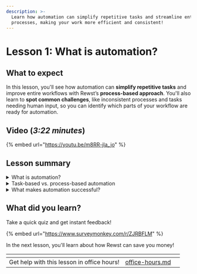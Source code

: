 ```yaml
---
description: >-
  Learn how automation can simplify repetitive tasks and streamline entire
  processes, making your work more efficient and consistent!
---
```


# Lesson 1: What is automation?

## What to expect

In this lesson, you'll see how automation can **simplify repetitive tasks** and improve entire workflows with Rewst’s **process-based approach**. You'll also learn to **spot common challenges**, like inconsistent processes and tasks needing human input, so you can identify which parts of your workflow are ready for automation.

## Video (_3:22 minutes_)

{% embed url="https://youtu.be/m8RR-jla_jo" %}

## Lesson summary

<details>

<summary>What is automation?</summary>

Automation uses technology to handle repetitive tasks, making processes faster, more consistent, and less prone to errors.

</details>

<details>

<summary>Task-based vs. process-based automation</summary>

* **Task-based**: Automates a single action (e.g., sending an email).
* **Process-based**: Automates a full workflow across systems (e.g., onboarding a new hire). **Rewst focuses on process-based automation** to handle complex sequences from start to finish.

</details>

<details>

<summary>What makes automation successful?</summary>

Automation works best for **repetitive, stable tasks** with **accessible data**.

Start with simple processes and **stay goal-focused** to get the most value from your automations. For example, automating user account creation works well because it’s a frequent task with standard steps and required information readily available.

Tasks that require constant human judgment or have unpredictable steps are not good for automation. For example, troubleshooting complex technical issues often requires nuanced decisions that automation can't handle effectively.

</details>

## What did you learn?&#x20;

Take a quick quiz and get instant feedback!

{% embed url="https://www.surveymonkey.com/r/ZJRBFLM" %}

In the next lesson, you'll learn about how Rewst can save you money!

<table data-card-size="large" data-column-title-hidden data-view="cards" data-full-width="false"><thead><tr><th align="center"></th><th data-type="content-ref"></th><th data-hidden data-card-target data-type="content-ref"></th></tr></thead><tbody><tr><td align="center">Get help with this lesson in office hours!</td><td><a href="../office-hours.md">office-hours.md</a></td><td></td></tr></tbody></table>
